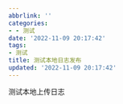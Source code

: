 ```yaml
---
abbrlink: ''
categories:
- - 测试
date: '2022-11-09 20:17:42'
tags:
- 测试
title: 测试本地日志发布
updated: '2022-11-09 20:17:42'
---
```

测试本地上传日志